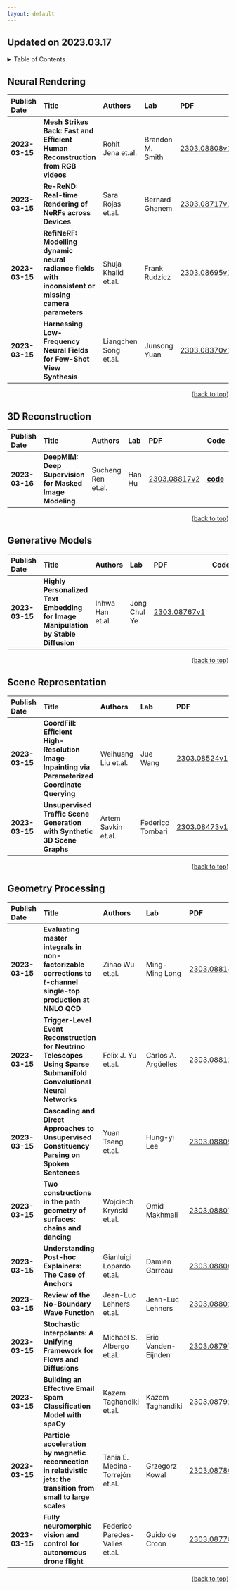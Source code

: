 ```yaml
---
layout: default
---
```


## Updated on 2023.03.17

<details>
  <summary>Table of Contents</summary>
  <ol>
    <li><a href=#Neural-Rendering>Neural Rendering</a></li>
    <li><a href=#3D-Reconstruction>3D Reconstruction</a></li>
    <li><a href=#Generative-Models>Generative Models</a></li>
    <li><a href=#Scene-Representation>Scene Representation</a></li>
    <li><a href=#Geometry-Processing>Geometry Processing</a></li>
  </ol>
</details>

## Neural Rendering

| Publish Date | Title | Authors | Lab | PDF | Code |
|:---------|:-----------------------|:---------|:---------|:------|:------|
|**2023-03-15**|**Mesh Strikes Back: Fast and Efficient Human Reconstruction from RGB videos**|Rohit Jena et.al.|Brandon M. Smith|[2303.08808v1](http://arxiv.org/abs/2303.08808v1)|    |
|**2023-03-15**|**Re-ReND: Real-time Rendering of NeRFs across Devices**|Sara Rojas et.al.|Bernard Ghanem|[2303.08717v1](http://arxiv.org/abs/2303.08717v1)|    |
|**2023-03-15**|**RefiNeRF: Modelling dynamic neural radiance fields with inconsistent or missing camera parameters**|Shuja Khalid et.al.|Frank Rudzicz|[2303.08695v1](http://arxiv.org/abs/2303.08695v1)|    |
|**2023-03-15**|**Harnessing Low-Frequency Neural Fields for Few-Shot View Synthesis**|Liangchen Song et.al.|Junsong Yuan|[2303.08370v1](http://arxiv.org/abs/2303.08370v1)|**[code](https://github.com/lsongx/halo)**|

<p align=right>(<a href=#Updated-on-20230317>back to top</a>)</p>

## 3D Reconstruction

| Publish Date | Title | Authors | Lab | PDF | Code |
|:---------|:-----------------------|:---------|:---------|:------|:------|
|**2023-03-16**|**DeepMIM: Deep Supervision for Masked Image Modeling**|Sucheng Ren et.al.|Han Hu|[2303.08817v2](http://arxiv.org/abs/2303.08817v2)|**[code](https://github.com/oliverrensu/deepmim)**|

<p align=right>(<a href=#Updated-on-20230317>back to top</a>)</p>

## Generative Models

| Publish Date | Title | Authors | Lab | PDF | Code |
|:---------|:-----------------------|:---------|:---------|:------|:------|
|**2023-03-15**|**Highly Personalized Text Embedding for Image Manipulation by Stable Diffusion**|Inhwa Han et.al.|Jong Chul Ye|[2303.08767v1](http://arxiv.org/abs/2303.08767v1)|    |

<p align=right>(<a href=#Updated-on-20230317>back to top</a>)</p>

## Scene Representation

| Publish Date | Title | Authors | Lab | PDF | Code |
|:---------|:-----------------------|:---------|:---------|:------|:------|
|**2023-03-15**|**CoordFill: Efficient High-Resolution Image Inpainting via Parameterized Coordinate Querying**|Weihuang Liu et.al.|Jue Wang|[2303.08524v1](http://arxiv.org/abs/2303.08524v1)|    |
|**2023-03-15**|**Unsupervised Traffic Scene Generation with Synthetic 3D Scene Graphs**|Artem Savkin et.al.|Federico Tombari|[2303.08473v1](http://arxiv.org/abs/2303.08473v1)|    |

<p align=right>(<a href=#Updated-on-20230317>back to top</a>)</p>

## Geometry Processing

| Publish Date | Title | Authors | Lab | PDF | Code |
|:---------|:-----------------------|:---------|:---------|:------|:------|
|**2023-03-15**|**Evaluating master integrals in non-factorizable corrections to $t$-channel single-top production at NNLO QCD**|Zihao Wu et.al.|Ming-Ming Long|[2303.08814v1](http://arxiv.org/abs/2303.08814v1)|    |
|**2023-03-15**|**Trigger-Level Event Reconstruction for Neutrino Telescopes Using Sparse Submanifold Convolutional Neural Networks**|Felix J. Yu et.al.|Carlos A. Argüelles|[2303.08812v1](http://arxiv.org/abs/2303.08812v1)|    |
|**2023-03-15**|**Cascading and Direct Approaches to Unsupervised Constituency Parsing on Spoken Sentences**|Yuan Tseng et.al.|Hung-yi Lee|[2303.08809v1](http://arxiv.org/abs/2303.08809v1)|    |
|**2023-03-15**|**Two constructions in the path geometry of surfaces: chains and dancing**|Wojciech Kryński et.al.|Omid Makhmali|[2303.08807v1](http://arxiv.org/abs/2303.08807v1)|    |
|**2023-03-15**|**Understanding Post-hoc Explainers: The Case of Anchors**|Gianluigi Lopardo et.al.|Damien Garreau|[2303.08806v1](http://arxiv.org/abs/2303.08806v1)|    |
|**2023-03-15**|**Review of the No-Boundary Wave Function**|Jean-Luc Lehners et.al.|Jean-Luc Lehners|[2303.08802v1](http://arxiv.org/abs/2303.08802v1)|    |
|**2023-03-15**|**Stochastic Interpolants: A Unifying Framework for Flows and Diffusions**|Michael S. Albergo et.al.|Eric Vanden-Eijnden|[2303.08797v1](http://arxiv.org/abs/2303.08797v1)|    |
|**2023-03-15**|**Building an Effective Email Spam Classification Model with spaCy**|Kazem Taghandiki et.al.|Kazem Taghandiki|[2303.08792v1](http://arxiv.org/abs/2303.08792v1)|    |
|**2023-03-15**|**Particle acceleration by magnetic reconnection in relativistic jets: the transition from small to large scales**|Tania E. Medina-Torrejón et.al.|Grzegorz Kowal|[2303.08780v1](http://arxiv.org/abs/2303.08780v1)|    |
|**2023-03-15**|**Fully neuromorphic vision and control for autonomous drone flight**|Federico Paredes-Vallés et.al.|Guido de Croon|[2303.08778v1](http://arxiv.org/abs/2303.08778v1)|    |

<p align=right>(<a href=#Updated-on-20230317>back to top</a>)</p>

